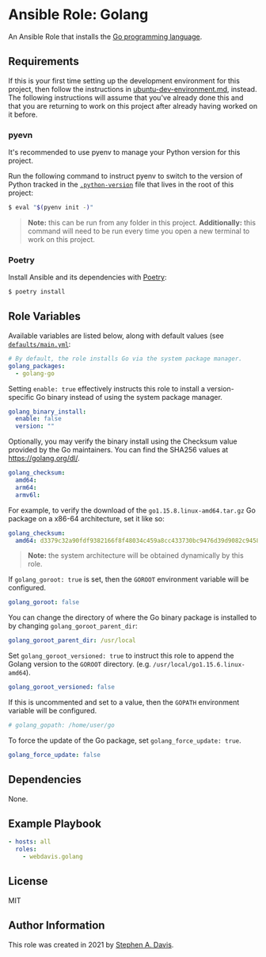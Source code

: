 Ansible Role: Golang
====================

An Ansible Role that installs the [Go programming language](https://golang.org/).

Requirements
------------

If this is your first time setting up the development environment for this project, then follow
the instructions in [ubuntu-dev-environment.md](./docs/ubuntu-dev-environment.md), instead. The
following instructions will assume that you've already done this and that you are returning to
work on this project after already having worked on it before.

### pyevn

It's recommended to use pyenv to manage your Python version for this project.

Run the following command to instruct pyenv to switch to the version of Python tracked in the
[`.python-version`](./.python-version) file that lives in the root of this project:

```bash
$ eval "$(pyenv init -)"
```

> **Note:** this can be run from any folder in this project. **Additionally:** this command
> will need to be run every time you open a new terminal to work on this project.

### Poetry

Install Ansible and its dependencies with [Poetry](https://python-poetry.org/):

```bash
$ poetry install
```

Role Variables
--------------

Available variables are listed below, along with default values (see
[`defaults/main.yml`](./defaults/main.yml):

```yaml
# By default, the role installs Go via the system package manager.
golang_packages:
  - golang-go
```

Setting `enable: true` effectively instructs this role to install a version-specific Go binary
instead of using the system package manager.

```yaml
golang_binary_install:
  enable: false
  version: ""
```

Optionally, you may verify the binary install using the Checksum value provided by
the Go maintainers. You can find the SHA256 values at https://golang.org/dl/.

```yaml
golang_checksum:
  amd64:
  arm64:
  armv6l:
```

For example, to verify the download of the `go1.15.8.linux-amd64.tar.gz` Go package on a x86-64
architecture, set it like so:

```yaml
golang_checksum:
  amd64: d3379c32a90fdf9382166f8f48034c459a8cc433730bc9476d39d9082c94583b
```

> **Note:** the system architecture will be obtained dynamically by this role.

If `golang_goroot: true` is set, then the `GOROOT` environment variable will be configured.

```yaml
golang_goroot: false
```

You can change the directory of where the Go binary package is installed to by changing
`golang_goroot_parent_dir`:

```yaml
golang_goroot_parent_dir: /usr/local
```

Set `golang_goroot_versioned: true` to instruct this role to append the Golang version
to the `GOROOT` directory. (e.g. `/usr/local/go1.15.6.linux-amd64`).

```yaml
golang_goroot_versioned: false
```

If this is uncommented and set to a value, then the `GOPATH` environment variable will be configured.

```yaml
# golang_gopath: /home/user/go
```

To force the update of the Go package, set `golang_force_update: true`.

```yaml
golang_force_update: false
```

Dependencies
------------

None.

Example Playbook
----------------

```yaml
- hosts: all
  roles:
    - webdavis.golang
```

License
-------

MIT

Author Information
------------------

This role was created in 2021 by [Stephen A. Davis](https://github.com/webdavis).
